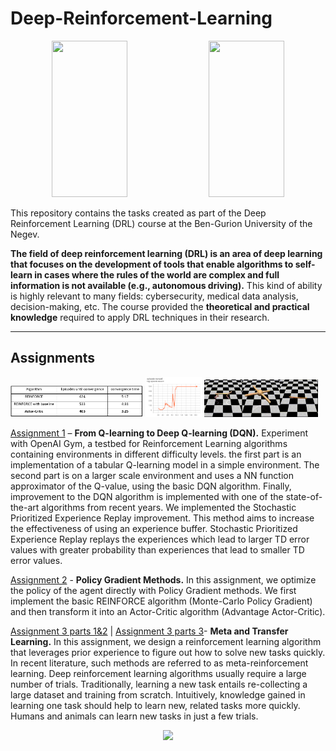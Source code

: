 # Deep-Reinforcement-Learning

<p align="center">
<img src="https://miro.medium.com/max/800/1*ZZJ2FJFDNB9W-kdA2CfmTQ.png"  width=49% height="250">
<img src="https://lilianweng.github.io/posts/2018-02-19-rl-overview/RL_illustration.png"  width=49% height="250">

</p>

This repository contains the tasks created as part of the Deep Reinforcement Learning (DRL) course at the Ben-Gurion University of the Negev. 

**The field of deep reinforcement learning (DRL) is an area of deep learning that focuses on the development of tools that enable algorithms to self-learn in cases where the rules of the world are complex and full information is not available (e.g., autonomous driving).** This kind of ability is highly relevant to many fields: cybersecurity, medical data analysis, decision-making, etc. The course provided the **theoretical and practical knowledge** required to apply DRL techniques in their research.

---
## Assignments
<p float="left">
  <img src="Media/ass2_2.png" width=42% />
  <img src="Media/ass1_4.png" width=18% />
  <img src="Media/out-1.webp" width=36% /> 
</p>

[Assignment 1](Assignments/DRL_DQN_hw1.ipynb) – **From Q-learning to Deep Q-learning (DQN).** Experiment with OpenAI Gym, a testbed for Reinforcement Learning algorithms containing environments in different difficulty levels. the first part is an implementation of a tabular Q-learning model in a simple environment. The second part is on a larger scale environment and uses a NN function approximator of the Q-value, using the basic DQN algorithm. Finally, improvement to the DQN algorithm is implemented with one of the state-of-the-art algorithms from recent years. We implemented the Stochastic Prioritized Experience Replay improvement. This method aims to increase the effectiveness of using an experience buffer. Stochastic Prioritized Experience Replay replays the experiences which lead to larger TD error values with greater probability than experiences that lead to smaller TD error values.

[Assignment 2](Assignments/DRL_Ass2.ipynb) - **Policy Gradient Methods.** In this assignment, we optimize the policy of the agent directly with Policy Gradient methods. We first implement the basic REINFORCE algorithm (Monte-Carlo Policy Gradient) and then transform it into an Actor-Critic algorithm (Advantage Actor-Critic).


[Assignment 3 parts 1&2](Assignments/DRL_Ass3_keras_sec_1_sec_2.ipynb) | [Assignment 3 parts 3](Assignments/DRL_Ass3_keras_sec_3.ipynb)- **Meta and Transfer Learning.** In this assignment, we design a reinforcement learning algorithm that leverages prior experience to figure out how to solve new tasks quickly. In recent literature, such methods are referred to as meta-reinforcement learning. Deep reinforcement learning algorithms usually require a large number of trials. Traditionally, learning a new task entails re-collecting a large dataset and training from scratch. Intuitively, knowledge gained in learning one task should help to learn new, related tasks more quickly. Humans and animals can learn new tasks in just a few trials. 

<p align="center">
<img src="https://in.bgu.ac.il/marketing/DocLib/Pages/graphics/heb-en-arabic-logo-small.png">
</p>
